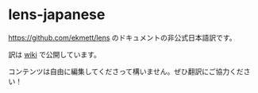 lens-japanese
=============

<a href="https://github.com/ekmett/lens">https://github.com/ekmett/lens</a> のドキュメントの非公式日本語訳です。

訳は [wiki](https://github.com/kinokkory/lens-japanese/wiki) で公開しています。

コンテンツは自由に編集してくださって構いません。ぜひ翻訳にご協力ください！
